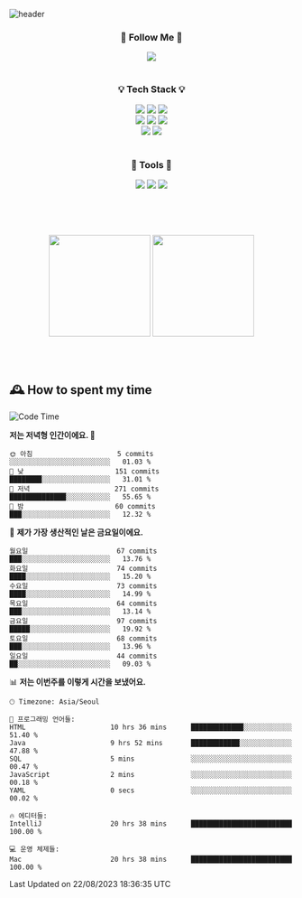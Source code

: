 ![header](https://capsule-render.vercel.app/api?type=waving&color=0:FFE29F,50:FFA99F,100:FF719A&height=300&fontAlignY=40&section=header&text=sung%20eun&fontSize=80&fontColor=FFFFFF)

<div align="center">
	<h3>🐹  Follow Me  🐹</h3>
	<a href="https://velog.io/@saeun05" target="_blank"><img src="https://img.shields.io/badge/Velog-20C997?style=flat&logo=velog&logoColor=white"/></a><br><br>
	<h3>💡  Tech Stack  💡</h3>
	<img src="https://img.shields.io/badge/Java-0078D4?style=flat"/>
	<img src="https://img.shields.io/badge/Spring-6DB33F?style=flat&logo=spring&logoColor=white"/>
	<img src="https://img.shields.io/badge/SpringBoot-6DB33F?style=flat&logo=springboot&logoColor=white"/><br>
	<img src="https://img.shields.io/badge/HTML5-E34F26?style=flat&logo=html5&logoColor=white"/>
	<img src="https://img.shields.io/badge/CSS3-1572B6?style=flat&logo=css3&logoColor=white"/>
	<img src="https://img.shields.io/badge/jQuery-0769AD?style=flat&logo=jquery&logoColor=white"/><br>
	<img src="https://img.shields.io/badge/MySQL-4479A1?style=flat&logo=mysql&logoColor=white"/>
	<img src="https://img.shields.io/badge/oracle-F80000?style=flat&logo=oracle&logoColor=white"/><br><br>
	<h3>🔦  Tools  🔦</h3>
	<img src="https://img.shields.io/badge/intelliJ IDEA-000000?style=flat&logo=intellijidea&logoColor=white"/>
	<img src="https://img.shields.io/badge/Notion-F9DC3E?style=flat&logo=notion&logoColor=white"/>
	<img src="https://img.shields.io/badge/Git-F05032?style=flat&logo=git&logoColor=white"/><br><br>
</div>

<br><br>

<div align="center">
  <img style="height:180px" src="https://github-readme-stats.vercel.app/api?username=sungeunn&show_icons=true&theme=omni&locale=kr"/>
  <img style="height:180px" src="https://github-readme-stats.vercel.app/api/top-langs/?username=sungeunn&theme=omni&layout=compact&locale=kr"/>
</div>

<br><br>

## 🕰 How to spent my time
<!--START_SECTION:waka-->
![Code Time](http://img.shields.io/badge/Code%20Time-129%20hrs%2057%20mins-blue)

**저는 저녁형 인간이에요. 🦉** 

```text
🌞 아침                     5 commits           ░░░░░░░░░░░░░░░░░░░░░░░░░   01.03 % 
🌆 낮　                     151 commits         ████████░░░░░░░░░░░░░░░░░   31.01 % 
🌃 저녁                     271 commits         ██████████████░░░░░░░░░░░   55.65 % 
🌙 밤　                     60 commits          ███░░░░░░░░░░░░░░░░░░░░░░   12.32 % 
```
📅 **제가 가장 생산적인 날은 금요일이에요.** 

```text
월요일                      67 commits          ███░░░░░░░░░░░░░░░░░░░░░░   13.76 % 
화요일                      74 commits          ████░░░░░░░░░░░░░░░░░░░░░   15.20 % 
수요일                      73 commits          ████░░░░░░░░░░░░░░░░░░░░░   14.99 % 
목요일                      64 commits          ███░░░░░░░░░░░░░░░░░░░░░░   13.14 % 
금요일                      97 commits          █████░░░░░░░░░░░░░░░░░░░░   19.92 % 
토요일                      68 commits          ███░░░░░░░░░░░░░░░░░░░░░░   13.96 % 
일요일                      44 commits          ██░░░░░░░░░░░░░░░░░░░░░░░   09.03 % 
```


📊 **저는 이번주를 이렇게 시간을 보냈어요.** 

```text
🕑︎ Timezone: Asia/Seoul

💬 프로그래밍 언어들: 
HTML                     10 hrs 36 mins      █████████████░░░░░░░░░░░░   51.40 % 
Java                     9 hrs 52 mins       ████████████░░░░░░░░░░░░░   47.88 % 
SQL                      5 mins              ░░░░░░░░░░░░░░░░░░░░░░░░░   00.47 % 
JavaScript               2 mins              ░░░░░░░░░░░░░░░░░░░░░░░░░   00.18 % 
YAML                     0 secs              ░░░░░░░░░░░░░░░░░░░░░░░░░   00.02 % 

🔥 에디터들: 
IntelliJ                 20 hrs 38 mins      █████████████████████████   100.00 % 

💻 운영 체제들: 
Mac                      20 hrs 38 mins      █████████████████████████   100.00 % 
```


 Last Updated on 22/08/2023 18:36:35 UTC
<!--END_SECTION:waka-->
